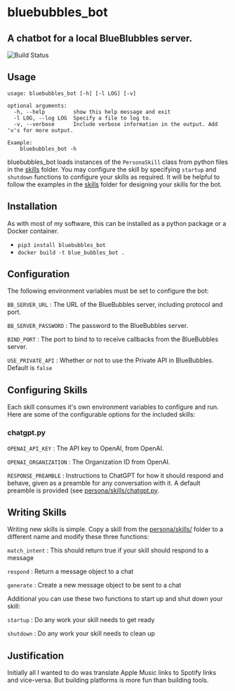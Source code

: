 # bluebubbles_bot

## A chatbot for a local BlueBlubbles server.

![Build Status](https://jenkins.cronocide.net/job/git.cronocide.net/job/bluebubbles-bot/job/master/badge/icon?subject=Jenkins%20Build)

## Usage

```
usage: bluebubbles_bot [-h] [-l LOG] [-v]

optional arguments:
  -h, --help         show this help message and exit
  -l LOG, --log LOG  Specify a file to log to.
  -v, --verbose      Include verbose information in the output. Add 'v's for more output.

Example:
	bluebubbles_bot -h
```

bluebubbles_bot loads instances of the `PersonaSkill` class from python files in the [skills](persona/skills) folder.
You may configure the skill by specifying `startup` and `shutdown` functions to configure your skills as required.
It will be helpful to follow the examples in the [skills](persona/skills) folder for designing your skills for the bot.

## Installation

As with most of my software, this can be installed as a python package or a Docker container.

- `pip3 install bluebubbles_bot`
- `docker build -t blue_bubbles_bot .`

## Configuration

The following environment variables must be set to configure the bot:

`BB_SERVER_URL` : The URL of the BlueBubbles server, including protocol and port.

`BB_SERVER_PASSWORD` : The password to the BlueBubbles server.

`BIND_PORT` : The port to bind to to receive callbacks from the BlueBubbles server.

`USE_PRIVATE_API` : Whether or not to use the Private API in BlueBubbles. Default is `false`

## Configuring Skills

Each skill consumes it's own environment variables to configure and run. Here are some of the configurable options for the included skills:

### chatgpt.py

`OPENAI_API_KEY` : The API key to OpenAI, from OpenAI.

`OPENAI_ORGANIZATION` : The Organization ID from OpenAI.

`RESPONSE_PREAMBLE` : Instructions to ChatGPT for how it should respond and behave, given as a preamble for any conversation with it. A default preamble is provided (see [persona/skills/chatgpt.py](chatgpt.py).

## Writing Skills

Writing new skills is simple. Copy a skill from the [persona/skills/](skills) folder to a different name and modify these three functions:

`match_intent` : This should return true if your skill should respond to a message

`respond` : Return a message object to a chat

`generate` : Create a new message object to be sent to a chat

Additional you can use these two functions to start up and shut down your skill:

`startup` : Do any work your skill needs to get ready

`shutdown` : Do any work your skill needs to clean up

## Justification

Initially all I wanted to do was translate Apple Music links to Spotify links and vice-versa. But building platforms is more fun than building tools.
